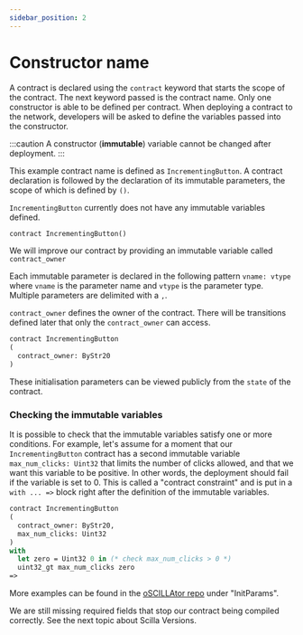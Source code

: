 ```yaml
---
sidebar_position: 2
---
```


# Constructor name

A contract is declared using the ```contract``` keyword that starts the scope of the contract.
The next keyword passed is the contract name. Only one constructor is able to be defined per contract.
When deploying a contract to the network, developers will be asked to define the variables passed into the constructor.

:::caution
A constructor (**immutable**) variable cannot be changed after deployment.
:::

This example contract name is defined as ```IncrementingButton```. A contract declaration is followed by the declaration of its immutable parameters, the scope of which is defined by ```()```.

```IncrementingButton``` currently does not have any immutable variables defined.

```ocaml
contract IncrementingButton()
```

We will improve our contract by providing an immutable variable called ```contract_owner```

Each immutable parameter is declared in the following pattern ```vname: vtype``` where ```vname``` is the parameter name and ```vtype``` is the parameter type. Multiple parameters are delimited with a  ```,```.

```contract_owner``` defines the owner of the contract. There will be transitions defined later that only the ```contract_owner``` can access.

```ocaml {3}
contract IncrementingButton
(
  contract_owner: ByStr20
)
```

These initialisation parameters can be viewed publicly from the ```state``` of the contract.

### Checking the immutable variables
It is possible to check that the immutable variables satisfy one or more conditions. For example, let's assume for a moment that our `IncrementingButton` contract has a second immutable variable `max_num_clicks: Uint32` that limits the number of clicks allowed, and that we want this variable to be positive. In other words, the deployment should fail if the variable is set to 0. This is called a "contract constraint" and is put in a ```with ... =>``` block right after the definition of the immutable variables. 

```ocaml
contract IncrementingButton
(
  contract_owner: ByStr20,
  max_num_clicks: Uint32
)
with
  let zero = Uint32 0 in (* check max_num_clicks > 0 *)
  uint32_gt max_num_clicks zero
=> 
```
More examples can be found in the [oSCILLAtor repo](https://github.com/TheDrBee/oSCILLAtor#initparams) under "InitParams".


We are still missing required fields that stop our contract being compiled correctly. See the next topic about Scilla Versions.
